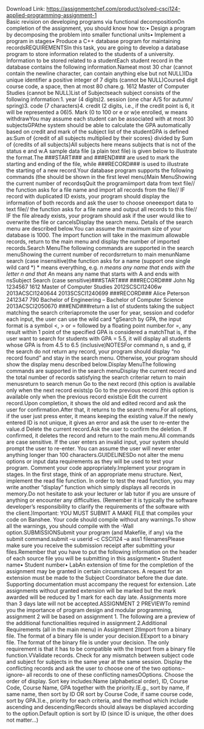 Download Link: https://assignmentchef.com/product/solved-csci124-applied-programming-assignment-1
<br>
Basic revision on developing programs via functional decompositionOn completion of the assignment, you should know how to:• Design a program by decomposing the problem into smaller functional units• Implement a program in stages• Produce a C++ database program for maintaining recordsREQUIREMENTSIn this task, you are going to develop a database program to store information related to the students of a university. Information to be stored related to a studentEach student record in the database contains the following information.Nameat most 30 char (cannot contain the newline character, can contain anything else but not NULL)IDa unique identifier a positive integer of 7 digits (cannot be NULL)Course4 digit course code, a space, then at most 80 chare.g. 1612 Master of Computer Studies (cannot be NULL)List of Subjectseach subject consists of the following information:1. year (4 digits)2. session (one char A/S for autumn/ spring)3. code (7 characters)4. credit (2 digits, i.e., if the credit point is 6, it will be represented a 06)5. Mark (0 to 100 or e or w)e enrolled, w means withdrawYou may assume each student can be associated with at most 30 subjectsGPAthe system should be able to calculate the GPA automatically based on credit and mark of the subject list of the studentGPA is defined as:Sum of {credit of all subjects multiplied by their scores} divided by Sum of {credits of all subjects}All subjects here means subjects that is not of the status e and w.A sample data file (a plain text file) is given below to illustrate the format.The ###START### and ###END### are used to mark the starting and ending of the file, while ###RECORD### is used to illustrate the starting of a new record.Your database program supports the following commands (the should be shown in the first level menu)Main MenuShowing the current number of recordsqQuit the programiimport data from text file// the function asks for a file name and import all records from the file// IF record with duplicated ID exists, your program should display the information of both records and ask the user to choose oneeexport data to text file// the function asks for a file name and output all records to this file// IF the file already exists, your program should ask if the user would like to overwrite the file or cancelsDisplay the search menu. Details of the search menu are described below.You can assume the maximum size of your database is 1000. The import function will take in the maximum allowable records, return to the main menu and display the number of imported records.Search MenuThe following commands are supported in the search menuShowing the current number of recordsrreturn to main menunName search (case insensitive)the function asks for a name (support one single wild card *) * means everything, e.g. *n means any name that ends with the letter n and that A*n means any name that starts with A and ends with nsSubject Search (case sensitive)###START### ###RECORD### John Ng 1234567 1612 Master of Computer Studies 2012SCSCI12406w 2013ACSCI1240644 2013SCSCI1240699 ###RECORD### Alice Peterson 2412347 790 Bachelor of Engineering – Bachelor of Computer Science 2013ACSCI2050670 ###END###return a list of students taking the subject matching the search criteriapromote the user for year, session and codefor each input, the user can use the wild card *gSearch by GPA, the input format is a symbol &lt;, &gt; or = followed by a floating point number.for =, any result within 1 point of the specified GPA is considered a matchThat is, if the user want to search for students with GPA = 5.5, it will display all students whose GPA is from 4.5 to 6.5 (inclusive)NOTESFor command n, s and g, if the search do not return any record, your program should display “no record found” and stay in the search menu. Otherwise, your program should show the display menu described below.Display MenuThe following commands are supported in the search menuDisplay the current record and the total number of records satisfying the search criteriar return to main menusreturn to search menun Go to the next record (this option is available only when the next record exists)p Go to the previous record (this option is available only when the previous record exists)e Edit the current record.Upon completion, it shows the old and edited record and ask the user for confirmation.After that, it returns to the search menu.For all options, if the user just press enter, it means keeping the existing value.If the newly entered ID is not unique, it gives an error and ask the user to re-enter the value.d Delete the current record.Ask the user to confirm the deletion. If confirmed, it deletes the record and return to the main menu.All commands are case sensitive. If the user enters an invalid input, your system should prompt the user to re-enter. You can assume the user will never enter anything longer than 100 characters.GUIDELINESDo not alter the menu options or input data requirements as they will be used to test your program. Comment your code appropriately.Implement your program in stages. In the first stage, think of an appropriate menu structure. Next, implement the read file function. In order to test the read function, you may write another “display” function which simply displays all records in memory.Do not hesitate to ask your lecturer or lab tutor if you are unsure of anything or encounter any difficulties. (Remember it is typically the software developer’s responsibility to clarify the requirements of the software with the client.)Important: YOU MUST SUBMIT A MAKE FILE that compiles your code on Banshee. Your code should compile without any warnings.To show all the warnings, you should compile with the -Wall option.SUBMISSIONSubmit your program (and Makefile, if any) via the submit command.submit –u userid –c CSCI124 –a ass1 filenamesPlease make sure you receive the submission receipt after submitting your files.Remember that you have to put the following information on the header of each source file you will be submitting in this assignment:• Student name• Student number• LabAn extension of time for the completion of the assignment may be granted in certain circumstances. A request for an extension must be made to the Subject Coordinator before the due date. Supporting documentation must accompany the request for extension. Late assignments without granted extension will be marked but the mark awarded will be reduced by 1 mark for each day late. Assignments more than 3 days late will not be accepted.ASSIGNMENT 2 PREVIEWTo remind you the importance of program design and modular programming, assignment 2 will be based on assignment 1. The following are a preview of the additional functionalities required in assignment 2.Additional Requirements (all in the main menu) in Assignment 2IImport from a binary file. The format of a binary file is under your decision.EExport to a binary file. The format of the binary file is under your decision. The only requirement is that it has to be compatible with the Import from a binary file function.VValidate records. Check for any mismatch between subject code and subject for subjects in the same year at the same session. Display the conflicting records and ask the user to choose one of the two options:– ignore– all records to one of these conflicting namesOOptions. Choose the order of display. Sort key includes:Name (alphabetical order), ID, Course Code, Course Name, GPA together with the priority.(E.g., sort by name, if same name, then sort by ID OR sort by Course Code, if same course code, sort by GPA.)I.e., priority for each criteria, and the method which include ascending and descending/Records should always be displayed according to the option.Default option is sort by ID (since ID is unique, the other does not matter…)